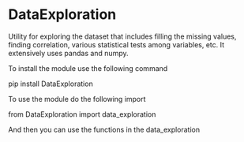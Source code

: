 # DataExploration

Utility for exploring the dataset that includes filling the missing values, finding correlation, various statistical tests among variables, etc. It extensively uses pandas and numpy.

To install the module use the following command

pip install DataExploration

To use the module do the following import

from DataExploration import data_exploration

And then you can use the functions in the data_exploration
